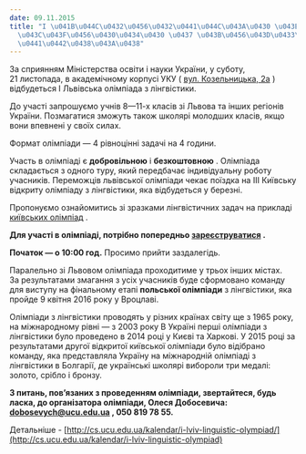 ```yaml
---
date: 09.11.2015
title: "I \u041B\u044C\u0432\u0456\u0432\u0441\u044C\u043A\u0430 \u043E\u043B\u0456\
  \u043C\u043F\u0456\u0430\u0434\u0430 \u0437 \u043B\u0456\u043D\u0433\u0432\u0456\
  \u0441\u0442\u0438\u043A\u0438"
---
```

За сприянням Міністерства освіти і науки України, у суботу, 21 листопада, в академічному корпусі
УКУ
(
[вул. Козельницька, 2а](https://goo.gl/maps/seEQfarY1vN2)
) відбудеться І Львівська олімпіада з лінгвістики.

До участі запрошуємо учнів 8—11-х класів зі Львова та інших регіонів України. Позмагатися зможуть також школярі молодших класів, якщо вони впевнені у своїх силах.

Формат олімпіади — 4 рівноцінні задачі на 4 години.

Участь в олімпіаді є
**добровільною**
і
**безкоштовною**
. Олімпіада складається з одного туру, який передбачає індивідуальну роботу учасників. Переможців львівської олімпіади чекає поїздка на III Київську відкриту олімпіаду з лінгвістики, яка відбудеться у березні.

Пропонуємо ознайомитись зі зразками лінгвістичних задач на прикладі
[київських олімпіад](https://ling.org.ua/contests/types/olympiads/Kyiv)
.

**Для участі в олімпіаді, потрібно попередньо
[зареєструватися](https://ling.org.ua/contests/lviv-2015/registration)
.**

**Початок — о 10:00 год.**
Просимо прийти заздалегідь.

Паралельно зі Львовом олімпіада проходитиме у трьох інших містах. За результатами змагання з усіх учасників буде сформовано команду для виступу на фінальному етапі
**польської олімпіади**
з лінгвістики, яка пройде 9 квітня 2016 року у Вроцлаві.

Олімпіади з лінгвістики проводять у різних країнах світу ще з 1965 року, на міжнародному рівні — з 2003 року В Україні перші олімпіади з лінгвістики було проведено в 2014 році у Києві та Харкові. У 2015 році за результатами другої відкритої київської олімпіади було відібрано команду, яка представляла Україну на міжнародній олімпіаді з лінгвістики в Болгарії, де українські школярі вибороли три медалі: золото, срібло і бронзу.

**З питань, пов’язаних з проведенням олімпіади, звертайтеся, будь ласка, до організатора олімпіади, Олеся Добосевича:
[dobosevych@ucu.edu.ua](mailto:dobosevych@ucu.edu.ua)
, 050 819 78 55.**

Детальніше -
[http://cs.ucu.edu.ua/kalendar/i-lviv-linguistic-olympiad/](http://cs.ucu.edu.ua/kalendar/i-lviv-linguistic-olympiad)